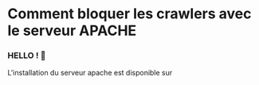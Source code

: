 # Comment bloquer les crawlers avec le serveur APACHE

### HELLO ! 👋

L'installation du serveur apache est disponible sur 

